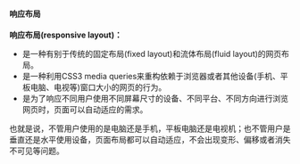 #### 响应布局

**响应布局(responsive layout)：**

- 是一种有别于传统的固定布局(fixed layout)和流体布局(fluid layout)的网页布局。
- 是一种利用CSS3 media queries来重构依赖于浏览器或者其他设备(手机、平板电脑、电视等)窗口大小的网页的行为。
- 是为了响应不同用户使用不同屏幕尺寸的设备、不同平台、不同方向进行浏览网页时，页面可以自动适应的需求。

也就是说，不管用户使用的是电脑还是手机，平板电脑还是电视机；也不管用户是垂直还是水平使用设备，页面布局都可以自动适应，不会出现变形、偏移或者消失不可见等问题。 

